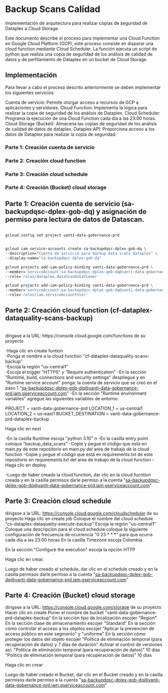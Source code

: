 # Backup Scans Calidad

Implementación de arquitectura para realizar copias de seguridad de Dataplex a Cloud Storage.


Este documento describe el proceso para implementar una Cloud Function en Google Cloud Platform (GCP), este proceso consiste en disparar una cloud function mediante Cloud Scheduler. La función ejecuta un script de python que realiza una copia de seguridad de los análisis de calidad de datos y de perfilamiento de Dataplex en un bucket de Cloud Storage.


## Implementación

Para llevar a cabo el proceso descrito anteriormente se deben implementar los siguientes servicios:

Cuenta de servicio: Permite otorgar acceso a recursos de GCP a aplicaciones y servidores.
Cloud Function: Implementa la lógica para realizar la copia de seguridad de los análisis de Dataplex.
Cloud Scheduler: Programa la ejecución de una Cloud Function cada día a las 23:00 horas.
Cloud Storage (Bucket): Almacena las copias de seguridad de los análisis de calidad de datos de dataplex.
Dataplex API: Proporciona acceso a los datos de Dataplex para realizar la copia de seguridad.

### Parte 1: Creación cuenta de servicio
### Parte 2: Creación cloud function
### Parte 3: Creación cloud schedule
### Parte 4: Creación (Bucket) cloud storage


## Parte 1: Creación cuenta de servicio (sa-backupdqsc-dplex-gob-dq) y asignación de permiso para lectura de datos de Datascan.


```bash

gcloud config set project vanti-data-gobernance-prd


gcloud iam service-accounts create sa-backupdqsc-dplex-gob-dq \
--description="Cuenta de servicio para backup data scans dataplex" \
--display-name="sa-backupdqsc-dplex-gob-dq"

gcloud projects add-iam-policy-binding vanti-data-gobernance-prd \
--member='serviceAccount:sa-backupdqsc-dplex-gob-dq@vanti-data-gobernance-prd.iam.gserviceaccount.com' \
--role='roles/dataplex.dataScanDataViewer'

gcloud projects add-iam-policy-binding vanti-data-gobernance-prd \
--member='serviceAccount:sa-backupdqsc-dplex-gob-dq@vanti-data-gobernance-prd.iam.gserviceaccount.com' \
--role='roles/iam.serviceAccountUser'


```

## Parte 2: Creación cloud function (cf-dataplex-dataquality-scans-backup)
<br>
dirigase a la URL: https://console.cloud.google.com/functions de su proyecto

-Haga clic en create funtion  
-Ponga el nombre a la cloud function "cf-dataplex-dataquality-scans-backup"  
-Escoja la región "us-central1"  
-Escoja el trigger "HTTPS" y "Require authentication"
-En la sección "Runtime, build, connections and security settings" despliegue y en "Runtime service account" ponga:
 la cuenta de servicio que se creó en el paso 1 "sa-backupdqsc-dplex-gob-dq@vanti-data-gobernance-prd.iam.gserviceaccount.com"
-En la sección "Runtime environment variables" agregue las siguientes variables de entorno:

PROJECT            = vanti-data-gobernance-prd
LOCATION_1         = us-central1
LOCATION_2         = us-east1
BUCKET_DESTINATION = vanti-data-gobernance-prd-dataplex-backup

Haga clic en next

-En la casilla Runtime escoja "python 3.10" n
-En la casilla entry point coloque "backup_data_scans"
-Copie y pegue el código que está en main.py de este repositorio en main.py del area de trabajo de la cloud function
-Copie y pegue el código que está en requirements.txt de este repositorio en requirements.txt del area de trabajo de la cloud function
-Haga clic en deploy.

-Luego de haber creado la cloud function, dar clic en la cloud fucntion creada y en la casilla permisos darle permiso a la cuenta   "sa-backupdqsc-dplex-gob-dq@vanti-data-gobernance-prd.iam.gserviceaccount.com"
<br>


## Parte 3: Creación cloud schedule

dirigase a la URL: https://console.cloud.google.com/cloudscheduler de su proyecto
Haga clic en create job
Coloque el nombre del cloud schedule "cs-dataplex-dataquality-execute-backup"
Escoja la región "us-central1"
Coloque una descripción para el cloud schedule
coloque la siguiente configuración de frecuencia de ocurrencia "0 23 * * *" para que ocurra cada día a las 23:00 horas
En la casilla Timezone escoja Colombia

En la sección "Configure the execution" escoja la opción HTTP

Haga clic en crear.

Luego de haber creado el schedule, dar clic en el schedule creado y en la casilla permisos darle permiso a la cuenta "sa-backupdqsc-dplex-gob-dq@vanti-data-gobernance-prd.iam.gserviceaccount.com"



## Parte 4: Creación (Bucket) cloud storage

dirigase a la URL: https://console.cloud.google.com/storage de su proyecto
Hacer clic en create
Poner el nombre de bucket "vanti-data-gobernance-prd-dataplex-backup"
En la sección tipo de localización escojer "Region"
En la sección clase de almacenamiento escojer "Standard"
En la sección cómo controlar el acceso a los objetos escojer "Aplicar la prevención de acceso público en este segmento" y "uniforme"
En la sección cómo proteger los datos del objeto escojer "Política de eliminación temporal (para recuperación de datos) y 7 días de duración"
Activar el control de versiones así:
"Política de eliminación temporal (para recuperación de datos)" 10 días
"Política de eliminación temporal (para recuperación de datos)" 10 días

Haga clic en crear 

Luego de haber creado el Bucket, dar clic en el Bucket creado y en la casilla permisos darle permiso a la cuenta "sa-backupdqsc-dplex-gob-dq@vanti-data-gobernance-prd.iam.gserviceaccount.com"


